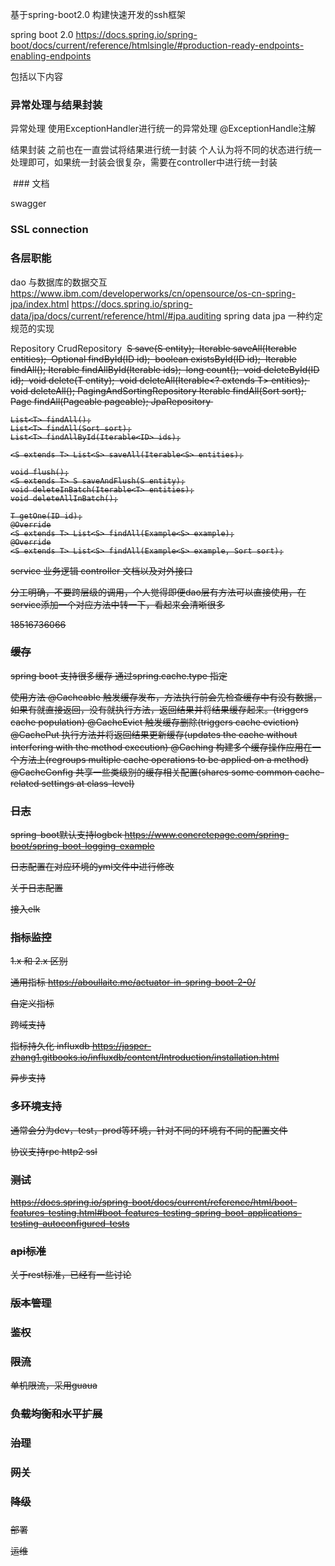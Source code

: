 基于spring-boot2.0 构建快速开发的ssh框架



spring boot 2.0
https://docs.spring.io/spring-boot/docs/current/reference/htmlsingle/#production-ready-endpoints-enabling-endpoints

包括以下内容

### 

### 异常处理与结果封装
异常处理
使用ExceptionHandler进行统一的异常处理
@ExceptionHandle注解

结果封装
之前也在一直尝试将结果进行统一封装
个人认为将不同的状态进行统一处理即可，如果统一封装会很复杂，需要在controller中进行统一封装

 ### 文档

swagger

### SSL connection

### 各层职能

dao 与数据库的数据交互
https://www.ibm.com/developerworks/cn/opensource/os-cn-spring-jpa/index.html
https://docs.spring.io/spring-data/jpa/docs/current/reference/html/#jpa.auditing
spring data jpa 
一种约定规范的实现

Repository
CrudRepository
​	<S extends T> S save(S entity);
​	<S extends T> Iterable<S> saveAll(Iterable<S> entities);
​	Optional<T> findById(ID id);
​	boolean existsById(ID id);
​	Iterable<T> findAll();
​	Iterable<T> findAllById(Iterable<ID> ids);
​	long count();
​	void deleteById(ID id);
​	void delete(T entity);
​	void deleteAll(Iterable<? extends T> entities);
​	void deleteAll();
PagingAndSortingRepository
​     Iterable<T> findAll(Sort sort);
​	Page<T> findAll(Pageable pageable);
JpaRepository
​    

	List<T> findAll();
	List<T> findAll(Sort sort);
	List<T> findAllById(Iterable<ID> ids);
	
	<S extends T> List<S> saveAll(Iterable<S> entities);
	
	void flush();
	<S extends T> S saveAndFlush(S entity);
	void deleteInBatch(Iterable<T> entities);
	void deleteAllInBatch();
	
	T getOne(ID id);
	@Override
	<S extends T> List<S> findAll(Example<S> example);
	@Override
	<S extends T> List<S> findAll(Example<S> example, Sort sort);

service 业务逻辑
controller 文档以及对外接口

分工明确，不要跨层级的调用，个人觉得即便dao层有方法可以直接使用，在service添加一个对应方法中转一下，看起来会清晰很多


18516736066

### 缓存
spring boot 支持很多缓存
通过spring.cache.type 指定



使用方法
@Cacheable	触发缓存发布，方法执行前会先检查缓存中有没有数据，如果有就直接返回，没有就执行方法，返回结果并将结果缓存起来。(triggers cache population)
@CacheEvict	触发缓存删除(triggers cache eviction)
@CachePut	执行方法并将返回结果更新缓存(updates the cache without interfering with the method execution)
@Caching	构建多个缓存操作应用在一个方法上(regroups multiple cache operations to be applied on a method)
@CacheConfig	共享一些类级别的缓存相关配置(shares some common cache-related settings at class-level)





### 日志

spring-boot默认支持logbck
https://www.concretepage.com/spring-boot/spring-boot-logging-example

日志配置在对应环境的yml文件中进行修改

关于日志配置

接入elk





### 指标监控

1.x 和 2.x 区别

通用指标
https://aboullaite.me/actuator-in-spring-boot-2-0/

自定义指标

跨域支持

指标持久化
influxdb
https://jasper-zhang1.gitbooks.io/influxdb/content/Introduction/installation.html

异步支持



### 多环境支持
通常会分为dev，test，prod等环境，针对不同的环境有不同的配置文件


协议支持rpc http2 ssl

### 测试
https://docs.spring.io/spring-boot/docs/current/reference/html/boot-features-testing.html#boot-features-testing-spring-boot-applications-testing-autoconfigured-tests

### api标准
关于rest标准，已经有一些讨论



### 版本管理



### 鉴权

### 限流

单机限流，采用guaua



### 负载均衡和水平扩展

### 治理



### 网关

### 降级

### 



部署


运维


